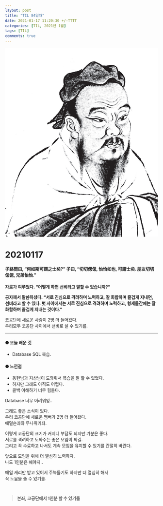 ```yaml
---
layout: post
title: "TIL 84일차"
date: 2021-01-17 11:20:30 +/-TTTT
categories: [TIL, 2021년 1월]
tags: [TIL]
comments: true
---
```


![image](/assets/img/sample/avatar.jpg)

# **20210117**

#### **子路問曰, “何如斯可謂之士矣?” 子曰, “切切偲偲, 怡怡如也, 可謂士矣. 朋友切切偲偲, 兄弟怡怡.”**

**자로가 여쭈었다. “어떻게 하면 선비라고 말할 수 있습니까?”**

**공자께서 말씀하셨다. “서로 진심으로 격려하며 노력하고, 잘 화합하며 즐겁게 지내면, 선비라고 할 수 있다. 벗 사이에서는 서로 진심으로 격려하며 노력하고, 형제들간에는 잘 화합하며 즐겁게 지내는 것이다.”**

코공단에 새로운 사람이 2명 더 들어왔다.  
우리모두 코공단 사이에서 선비로 살 수 있기를.

---

#### **⚈ 오늘 배운 것**

- Database SQL 복습.

#### **⚈ 느낀점**

- 동현님과 지상님이 도와줘서 복습을 잘 할 수 있었다.
- 하지만 그래도 아직도 어렵다.
- 콜백 이해하기 너무 힘들다.

Database 너무 어려워잉..

그래도 좋은 소식이 있다.  
우리 코공단에 새로운 멤버가 2명 더 들어왔다.  
에멀슨좌와 무나위키좌.

이렇게 코공단의 크기가 커지니 부담도 되지만 기분은 좋다.  
서로를 격려하고 도와주는 좋은 모임이 되길.  
그리고 꼭 수료하고 나서도 계속 모임을 유지할 수 있기를 간절히 바란다.

앞으로 모임을 위해 더 열심히 노력하자.  
나도 1인분은 해야지..

매일 캐리만 받고 있어서 주눅들기도 하지만 더 열심히 해서  
꼭 도움을 줄 수 있기를.

<br>

> **본좌, 코공단에서 1인분 할 수 있기를**
